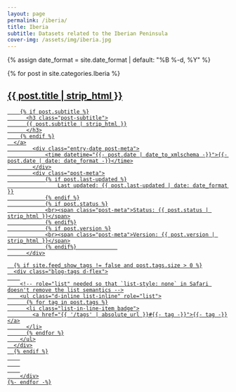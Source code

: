 ```yaml
---
layout: page
permalink: /iberia/
title: Iberia
subtitle: Datasets related to the Iberian Peninsula
cover-img: /assets/img/iberia.jpg
---
```




{% assign date_format = site.date_format | default: "%B %-d, %Y" %}
<div class="post-list">
    {% for post in site.categories.Iberia %}
    <div class="tag-entry post-preview card shadow-sm p-3 mb-5">
              <a href="{{ post.url | absolute_url }}">
        <h2 class="post-title">{{ post.title | strip_html }}</h2>

        {% if post.subtitle %}
          <h3 class="post-subtitle">
          {{ post.subtitle | strip_html }}
          </h3>
        {% endif %}
      </a>
            <div class="entry-date post-meta">
                <time datetime="{{- post.date | date_to_xmlschema -}}">{{- post.date | date: date_format -}}</time>
            </div>
            <div class="post-meta">
                {% if post.last-updated %}
                    Last updated: {{ post.last-updated | date: date_format }}
                {% endif %}
                {% if post.status %}
                <br><span class="post-meta">Status: {{ post.status | strip_html }}</span>
                {% endif%}
                {% if post.version %}
                <br><span class="post-meta">Version: {{ post.version | strip_html }}</span>
                {% endif%}             
          </div>

      {% if site.feed_show_tags != false and post.tags.size > 0 %}
      <div class="blog-tags d-flex">
        
        <!-- role="list" needed so that `list-style: none` in Safari doesn't remove the list semantics -->
        <ul class="d-inline list-inline" role="list">
          {% for tag in post.tags %}
          <li class="list-in-line-item badge">
            <a href="{{ '/tags' | absolute_url }}#{{- tag -}}">{{- tag -}}</a>
          </li>
          {% endfor %}
        </ul>
      </div>
      {% endif %}
        
        
        
        </div>
    {%- endfor -%}
</div>


